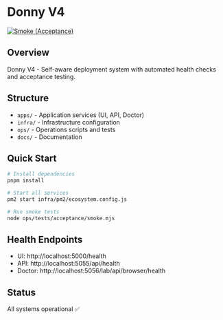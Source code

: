 # Donny V4

[![Smoke (Acceptance)](https://github.com/donny-ai-team/Donny-V4/actions/workflows/smoke.yml/badge.svg?branch=lab)](https://github.com/donny-ai-team/Donny-V4/actions/workflows/smoke.yml)

## Overview
Donny V4 - Self-aware deployment system with automated health checks and acceptance testing.

## Structure
- `apps/` - Application services (UI, API, Doctor)
- `infra/` - Infrastructure configuration
- `ops/` - Operations scripts and tests
- `docs/` - Documentation

## Quick Start
```bash
# Install dependencies
pnpm install

# Start all services
pm2 start infra/pm2/ecosystem.config.js

# Run smoke tests
node ops/tests/acceptance/smoke.mjs
```

## Health Endpoints
- UI: http://localhost:5000/health
- API: http://localhost:5055/api/health
- Doctor: http://localhost:5056/lab/api/browser/health
## Status
All systems operational ✅
